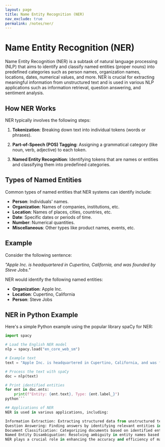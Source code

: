 ```yaml
---
layout: page
title: Name Entity Recognition (NER)
nav_exclude: true
permalink: /notes/ner/
---
```



# Name Entity Recognition (NER)

Name Entity Recognition (NER) is a subtask of natural language processing (NLP) that aims to identify and classify named entities (proper nouns) into predefined categories such as person names, organization names, locations, dates, numerical values, and more. NER is crucial for extracting meaningful information from unstructured text and is used in various NLP applications such as information retrieval, question answering, and sentiment analysis.

## How NER Works

NER typically involves the following steps:

1. **Tokenization**: Breaking down text into individual tokens (words or phrases).
   
2. **Part-of-Speech (POS) Tagging**: Assigning a grammatical category (like noun, verb, adjective) to each token.

3. **Named Entity Recognition**: Identifying tokens that are names or entities and classifying them into predefined categories.

## Types of Named Entities

Common types of named entities that NER systems can identify include:

- **Person**: Individuals' names.
- **Organization**: Names of companies, institutions, etc.
- **Location**: Names of places, cities, countries, etc.
- **Date**: Specific dates or periods of time.
- **Number**: Numerical quantities.
- **Miscellaneous**: Other types like product names, events, etc.

## Example

Consider the following sentence:

*"Apple Inc. is headquartered in Cupertino, California, and was founded by Steve Jobs."*

NER would identify the following named entities:

- **Organization**: Apple Inc.
- **Location**: Cupertino, California
- **Person**: Steve Jobs

## NER in Python Example

Here's a simple Python example using the popular library spaCy for NER:

```python
import spacy

# Load the English NER model
nlp = spacy.load("en_core_web_sm")

# Example text
text = "Apple Inc. is headquartered in Cupertino, California, and was founded by Steve Jobs."

# Process the text with spaCy
doc = nlp(text)

# Print identified entities
for ent in doc.ents:
    print(f"Entity: {ent.text}, Type: {ent.label_}")
python```

## Applications of NER
NER is used in various applications, including:

Information Extraction: Extracting structured data from unstructured text.
Question Answering: Finding answers by identifying relevant entities in text.
Document Classification: Categorizing documents based on identified entities.
Named Entity Disambiguation: Resolving ambiguity in entity names based on context.
NER plays a crucial role in enhancing the accuracy and efficiency of many NLP tasks by providing structured information about entities mentioned in text.
